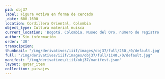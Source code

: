 ```yaml
---
pid: obj37
label: Figura votiva en forma de cercado
_date: 600-1600
location: Cordillera Oriental, Colombia
object_type: Cultura material muisca
current_location: 'Bogotá, Colombia. Museo del Oro, número de registro: O08319'
author: Sin información
order: '30'
transcipcion:
thumbnail: "/img/derivatives/iiif/images/obj37/full/250,/0/default.jpg"
full: "/img/derivatives/iiif/images/obj37/full/1140,/0/default.jpg"
manifest: "/img/derivatives/iiif/obj37/manifest.json"
layout: qatar_item
collection: paisajes
---
```


